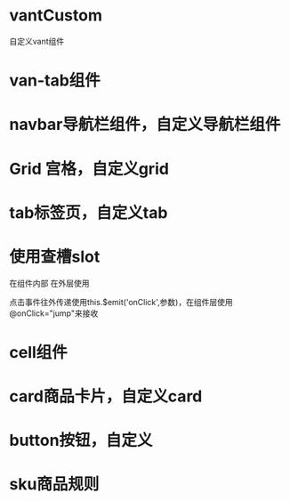 # vantCustom
自定义vant组件

# van-tab组件

# navbar导航栏组件，自定义导航栏组件

# Grid 宫格，自定义grid

# tab标签页，自定义tab

# 使用查槽slot
在组件内部
<slot name="content"></slot>
在外层使用
<Tab>
    <template v-slot:content>
        １１１
    </template>
</Tab>

点击事件往外传递使用this.$emit('onClick',参数)，在组件层使用@onClick="jump"来接收


# cell组件

# card商品卡片，自定义card

# button按钮，自定义

# sku商品规则
